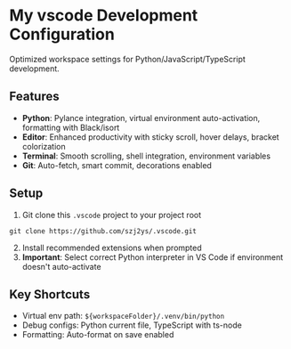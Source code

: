 # My vscode Development Configuration

Optimized workspace settings for Python/JavaScript/TypeScript development.

## Features
- **Python**: Pylance integration, virtual environment auto-activation, formatting with Black/isort
- **Editor**: Enhanced productivity with sticky scroll, hover delays, bracket colorization
- **Terminal**: Smooth scrolling, shell integration, environment variables
- **Git**: Auto-fetch, smart commit, decorations enabled

## Setup
1. Git clone this `.vscode` project to your project root
```shell
git clone https://github.com/szj2ys/.vscode.git
```
2. Install recommended extensions when prompted
3. **Important**: Select correct Python interpreter in VS Code if environment doesn't auto-activate

## Key Shortcuts
- Virtual env path: `${workspaceFolder}/.venv/bin/python`
- Debug configs: Python current file, TypeScript with ts-node
- Formatting: Auto-format on save enabled
